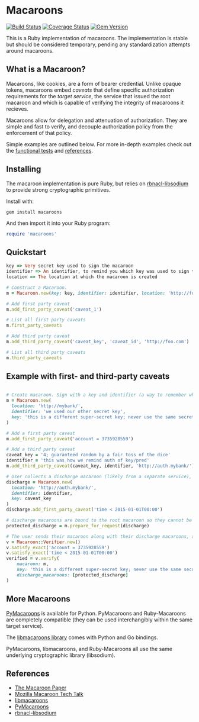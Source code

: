 # Macaroons
[![Build Status](https://travis-ci.org/localmed/ruby-macaroons.svg?branch=master)](https://travis-ci.org/localmed/ruby-macaroons)
[![Coverage Status](https://img.shields.io/coveralls/localmed/ruby-macaroons.svg)](https://coveralls.io/r/localmed/ruby-macaroons?branch=master)
[![Gem Version](https://badge.fury.io/rb/macaroons.svg)](http://badge.fury.io/rb/macaroons)

This is a Ruby implementation of macaroons. The implementation is stable but should be considered temporary, pending any standardization attempts around macaroons.

## What is a Macaroon? 
Macaroons, like cookies, are a form of bearer credential. Unlike opaque tokens, macaroons embed *caveats* that define specific authorization requirements for the *target service*, the service that issued the root macaroon and which is capable of verifying the integrity of macaroons it recieves. 

Macaroons allow for delegation and attenuation of authorization. They are simple and fast to verify, and decouple authorization policy from the enforcement of that policy.

Simple examples are outlined below. For more in-depth examples check out the [functional tests](https://github.com/localmed/ruby-macaroons/blob/master/spec/integration_spec.rb) and [references](#references).

## Installing

The macaroon implementation is pure Ruby, but relies on [rbnacl-libsodium](https://github.com/cryptosphere/rbnacl-libsodium) to provide strong cryptographic primitives.

Install with: 

```
gem install macaroons
```

And then import it into your Ruby program:

```ruby
require 'macaroons'
```

## Quickstart

```ruby
key => Very secret key used to sign the macaroon
identifier => An identifier, to remind you which key was used to sign the macaroon
location => The location at which the macaroon is created

# Construct a Macaroon.
m = Macaroon.new(key: key, identifier: identifier, location: 'http://foo.com')

# Add first party caveat
m.add_first_party_caveat('caveat_1')

# List all first party caveats
m.first_party_caveats

# Add third party caveat
m.add_third_party_caveat('caveat_key', 'caveat_id', 'http://foo.com')

# List all third party caveats
m.third_party_caveats
```

## Example with first- and third-party caveats

```ruby

# Create macaroon. Sign with a key and identifier (a way to remember which key was used)
m = Macaroon.new(
  location: 'http://mybank/',
  identifier: 'we used our other secret key',
  key: 'this is a different super-secret key; never use the same secret twice'
)

# Add a first party caveat
m.add_first_party_caveat('account = 3735928559')

# Add a third party caveat
caveat_key = '4; guaranteed random by a fair toss of the dice'
identifier = 'this was how we remind auth of key/pred'
m.add_third_party_caveat(caveat_key, identifier, 'http://auth.mybank/')

# User collects a discharge macaroon (likely from a separate service), that proves the claims in the third-party caveat and which may add additional caveats of its own
discharge = Macaroon.new(
  location: 'http://auth.mybank/',
  identifier: identifier,
  key: caveat_key
)
discharge.add_first_party_caveat('time < 2015-01-01T00:00')

# discharge macaroons are bound to the root macaroon so they cannot be reused
protected_discharge = m.prepare_for_request(discharge)

# The user sends their macaroon along with their discharge macaroons, and we verify them
v = Macaroon::Verifier.new()
v.satisfy_exact('account = 3735928559')
v.satisfy_exact('time < 2015-01-01T00:00')
verified = v.verify(
    macaroon: m,
    key: 'this is a different super-secret key; never use the same secret twice',
    discharge_macaroons: [protected_discharge]
)
```

## More Macaroons

[PyMacaroons](https://github.com/ecordell/pymacaroons) is available for Python. PyMacaroons and Ruby-Macaroons are completely compatible (they can be used interchangibly within the same target service).

The [libmacaroons library](https://github.com/rescrv/libmacaroons) comes with Python and Go bindings.
 
PyMacaroons, libmacaroons, and Ruby-Macaroons all use the same underlying cryptographic library (libsodium).

## References

- [The Macaroon Paper](http://research.google.com/pubs/pub41892.html)
- [Mozilla Macaroon Tech Talk](https://air.mozilla.org/macaroons-cookies-with-contextual-caveats-for-decentralized-authorization-in-the-cloud/)
- [libmacaroons](https://github.com/rescrv/libmacaroons)
- [PyMacaroons](https://github.com/ecordell/pymacaroons)
- [rbnacl-libsodium](https://github.com/cryptosphere/rbnacl-libsodium) 
